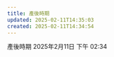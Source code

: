```yaml
---
title: 產後時期
updated: 2025-02-11T14:35:03
created: 2025-02-11T14:34:54
---
```


產後時期
2025年2月11日
下午 02:34
